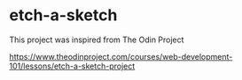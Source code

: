 # etch-a-sketch

This project was inspired from The Odin Project

https://www.theodinproject.com/courses/web-development-101/lessons/etch-a-sketch-project
  